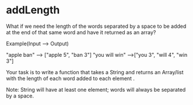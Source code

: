 # addLength

What if we need the length of the words separated by a space to be added at the end of that same word and have it returned as an array?

Example(Input --> Output)

"apple ban" --> ["apple 5", "ban 3"]
"you will win" -->["you 3", "will 4", "win 3"]

Your task is to write a function that takes a String and returns an Array/list with the length of each word added to each element .

Note: String will have at least one element; words will always be separated by a space.
